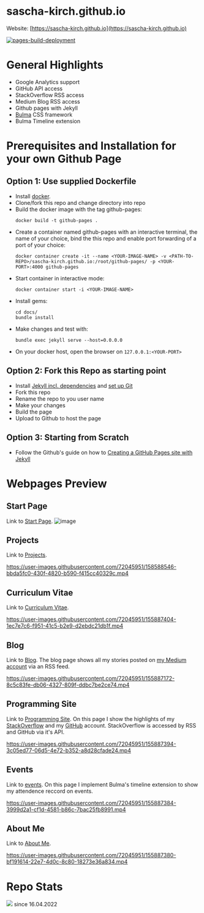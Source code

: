 # sascha-kirch.github.io
Website: [https://sascha-kirch.github.io](https://sascha-kirch.github.io)

[![pages-build-deployment](https://github.com/sascha-kirch/sascha-kirch.github.io/actions/workflows/pages/pages-build-deployment/badge.svg)](https://github.com/sascha-kirch/sascha-kirch.github.io/actions/workflows/pages/pages-build-deployment)

# General Highlights
- Google Analytics support
- GitHub API access
- StackOverflow RSS access
- Medium Blog RSS access
- Github pages with Jekyll 
- [Bulma](https://bulma.io/) CSS framework
- Bulma Timeline extension

# Prerequisites and Installation for your own Github Page
## Option 1: Use supplied Dockerfile
- Install [docker](https://docs.docker.com/get-started/overview/).
- Clone/fork this repo and change directory into repo
- Build the docker image with the tag github-pages:
  ```
  docker build -t github-pages .
  ```
- Create a container named github-pages with an interactive terminal, the name of your choice, bind the this repo and enable port forwarding of a port of your choice:
  ```
  docker container create -it --name <YOUR-IMAGE-NAME> -v <PATH-TO-REPO>/sascha-kirch.github.io:/root/github-pages/ -p <YOUR-PORT>:4000 github-pages
  ```
- Start container in interactive mode:
  ```
  docker container start -i <YOUR-IMAGE-NAME>
  ```
- Install gems:
  ```
  cd docs/
  bundle install
  ```
- Make changes and test with:
  ```
  bundle exec jekyll serve --host=0.0.0.0
  ```
- On your docker host, open the browser on `127.0.0.1:<YOUR-PORT>`

## Option 2: Fork this Repo as starting point
- Install [Jekyll incl. dependencies](https://jekyllrb.com/docs/installation/) and [set up Git](https://docs.github.com/en/get-started/quickstart/set-up-git)
- Fork this repo
- Rename the repo to you user name
- Make your changes
- Build the page
- Upload to Github to host the page

## Option 3: Starting from Scratch
- Follow the Github's guide on how to [Creating a GitHub Pages site with Jekyll](https://docs.github.com/en/pages/setting-up-a-github-pages-site-with-jekyll/creating-a-github-pages-site-with-jekyll)


# Webpages Preview
## Start Page
Link to [Start Page](https://sascha-kirch.github.io/).
![image](https://user-images.githubusercontent.com/72045951/158271330-39848e01-6d4f-4634-8721-8329d254ecbe.png)

## Projects
Link to [Projects](https://sascha-kirch.github.io/projects.html).

https://user-images.githubusercontent.com/72045951/158588546-bbda5fc0-430f-4820-b590-f415cc40329c.mp4

## Curriculum Vitae
Link to [Curriculum Vitae](https://sascha-kirch.github.io/cv.html).

https://user-images.githubusercontent.com/72045951/155887404-1ec7e7c6-f951-41c5-b2e9-d2ebdc21db1f.mp4

## Blog
Link to [Blog](https://sascha-kirch.github.io/blog.html).
The blog page shows all my stories posted on [my Medium account](https://medium.com/@SaschaKirch) via an RSS feed.

https://user-images.githubusercontent.com/72045951/155887172-8c5c83fe-db06-4327-809f-ddbc7be2ce74.mp4

## Programming Site
Link to [Programming Site](https://sascha-kirch.github.io/programming_sites.html).
On this page I show the highlights of my [StackOverflow](https://stackoverflow.com/users/17905764/sascha-kirch) and my [GitHub](https://github.com/sascha-kirch) account. StackOverflow is accessed by RSS and GitHub via it's API.

https://user-images.githubusercontent.com/72045951/155887394-3c05ed77-06d5-4e72-b352-a8d28cfade24.mp4

## Events
Link to [events](https://sascha-kirch.github.io/events.html).
On this page I implement Bulma's timeline extension to show my attendence reccord on events.

https://user-images.githubusercontent.com/72045951/155887384-3999d2a1-cf1d-4581-b86c-7bac25fb8991.mp4

## About Me
Link to [About Me](https://sascha-kirch.github.io/about.html).

https://user-images.githubusercontent.com/72045951/155887380-bf191614-22e7-4d0c-8c80-18273e36a834.mp4

# Repo Stats
![](https://komarev.com/ghpvc/?username=saschakirchgithubio&color=yellow) since 16.04.2022 
